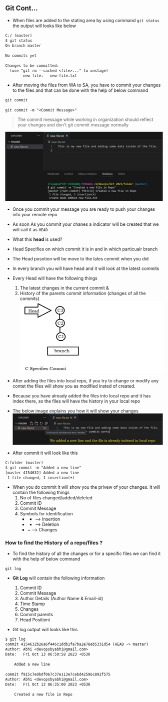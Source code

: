 ## Git Cont...

- When files are added to the stating area by using command ```git status``` the output will looks like below
```
C:/ (master)
$ git status
On branch master

No commits yet

Changes to be committed:
  (use "git rm --cached <file>..." to unstage)
        new file:   new-file.txt
```

- After moving the files from WA to SA, you have to commit your changes to the files and that can be done with the help of below command
```
git commit

git commit -m "<Commit Message>"
```
> The commit message while working in organization should reflect your changes and don't git commit message normally

![Privew](./Images/git10.png)

- Once you commit your message you are ready to push your changes into your remote repo
- As soon As you commit your chanes a indicator will be created that we will call it as ```HEAD```
- What this **head** is used?
- Head Specifies on which commit it is in and in which particualr branch
- The Head posotion will be move to the lates commit when you did
- In every branch you will have head and it will look at the latest commits
- Every Head will have the following things
    1. The latest changes in the current commit &
    2. History of the parents commit information (changes of all the commits)
![Privew](./Images/git11.png)

- After adding the files into local repo, if you try to change or modify any contet the files will show you as modified insted of created.
- Because you have already added the files into local repo and it has index there, so the files will have the history in your local repo
- The below image explains you how it will show your changes
![Privew](./Images/git12.png)

- After commit it will look like this
```
C:folder (master)
$ git commit -m "Added a new line"
[master 4154632] Added a new line
 1 file changed, 1 insertion(+)
```
- When you do commit it will show you the privew of your changes. It will contain the following things
    1. No of files changed/added/deleted
    2. Commit ID
    3. Commit Message
    4. Symbols for identification
        - + --> Insertion
        - - --> Deletion
        - ~ --> Changes

### How to find the History of a repo/files ?
- To find the history of all the changes or for a specific files we can find it with the help of below command
```
git log
```
- **Git Log** will contain the following information
    1. Commit ID
    2. Commit Message
    3. Author Details (Author Name & Email-id)
    4. Time Stamp
    5. Changes
    6. Commit parents
    7. Head Positioni

- Git log output will looks like this
```
$ git log
commit 4154632b26a6f446c1ddb1fa7ba2e78eb5331d54 (HEAD -> master)
Author: Abhi <devopsbyabhi@gmail.com>
Date:   Fri Oct 13 06:50:58 2023 +0530

    Added a new line

commit f915c7e0bdf067c37e113e7cebd42596c892f575
Author: Abhi <devopsbyabhi@gmail.com>
Date:   Fri Oct 13 06:35:00 2023 +0530

    Created a new file in Repo
```